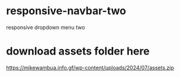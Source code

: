 # responsive-navbar-two
responsive dropdown menu two
# download assets folder here
https://mikewambua.info.gf/wp-content/uploads/2024/07/assets.zip
